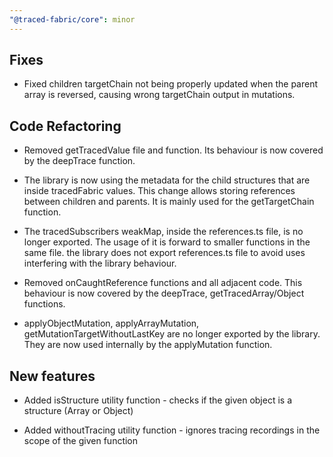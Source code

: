 ```yaml
---
"@traced-fabric/core": minor
---
```


## Fixes

* Fixed children targetChain not being properly updated when the parent array is reversed, causing wrong targetChain output in mutations.

## Code Refactoring

* Removed getTracedValue file and function. Its behaviour is now covered by the deepTrace function.

* The library is now using the metadata for the child structures that are inside tracedFabric values. This change allows storing references between children and parents. It is mainly used for the getTargetChain function.

* The tracedSubscribers weakMap, inside the references.ts file, is no longer exported. The usage of it is forward to smaller functions in the same file. the library does not export references.ts file to avoid uses interfering with the library behaviour.

* Removed onCaughtReference functions and all adjacent code. This behaviour is now covered by the deepTrace, getTracedArray/Object functions.

* applyObjectMutation, applyArrayMutation, getMutationTargetWithoutLastKey are no longer exported by the library. They are now used internally by the applyMutation function.

## New features

* Added isStructure utility function - checks if the given object is a structure (Array or Object)

* Added withoutTracing utility function - ignores tracing recordings in the scope of the given function
